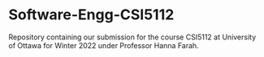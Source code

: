 # Software-Engg-CSI5112
Repository containing our submission for the course CSI5112 at University of Ottawa for Winter 2022 under Professor Hanna Farah.
